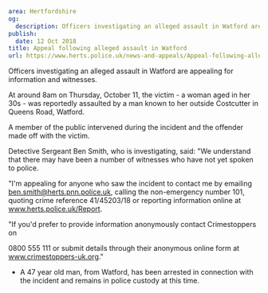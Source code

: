 ```yaml
area: Hertfordshire
og:
  description: Officers investigating an alleged assault in Watford are appealing for information and witnesses.
publish:
  date: 12 Oct 2018
title: Appeal following alleged assault in Watford
url: https://www.herts.police.uk/news-and-appeals/Appeal-following-alleged-assault-in-Watford-1909
```

Officers investigating an alleged assault in Watford are appealing for information and witnesses.

At around 8am on Thursday, October 11, the victim - a woman aged in her 30s - was reportedly assaulted by a man known to her outside Costcutter in Queens Road, Watford.

A member of the public intervened during the incident and the offender made off with the victim.

Detective Sergeant Ben Smith, who is investigating, said: "We understand that there may have been a number of witnesses who have not yet spoken to police.

"I'm appealing for anyone who saw the incident to contact me by emailing ben.smith@herts.pnn.police.uk, calling the non-emergency number 101, quoting crime reference 41/45203/18 or reporting information online at www.herts.police.uk/Report.

"If you'd prefer to provide information anonymously contact Crimestoppers on

0800 555 111 or submit details through their anonymous online form at www.crimestoppers-uk.org."

 * A 47 year old man, from Watford, has been arrested in connection with the incident and remains in police custody at this time.
